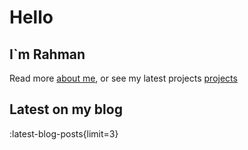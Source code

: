# Hello

## I`m Rahman

Read more [about me](/about), or see my latest projects [projects](/projects)

## Latest on my blog

:latest-blog-posts{limit=3}

